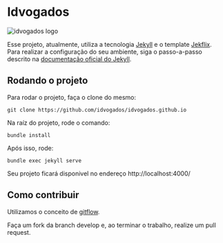 # Idvogados

![idvogados logo](https://github.com/mm44m6/idvogados.github.io/blob/develop/Logo-idvogados-vermelho-01.svg)

Esse projeto, atualmente, utiliza a tecnologia [Jekyll](https://jekyllrb.com) e o template [Jekflix](https://github.com/thiagorossener/jekflix-template). Para realizar a configuração do seu ambiente, siga o passo-a-passo descrito na [documentação oficial do Jekyll](https://jekyllrb.com/docs/).

## Rodando o projeto

Para rodar o projeto, faça o clone do mesmo:

````
git clone https://github.com/idvogados/idvogados.github.io
````

Na raíz do projeto, rode o comando:

````
bundle install
`````

Após isso, rode:

````
bundle exec jekyll serve
`````

Seu projeto ficará disponivel no endereço http://localhost:4000/

## Como contribuir

Utilizamos o conceito de [gitflow](https://www.atlassian.com/br/git/tutorials/comparing-workflows/gitflow-workflow). 

Faça um fork da branch develop e, ao terminar o trabalho, realize um pull request. 




